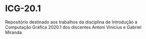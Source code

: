 # ICG-20.1
Repositório destinado aos trabalhos da disciplina de Introdução a Computação Gráfica 2020.1 dos discentes Antoni Vinicius e Gabriel Miranda.

